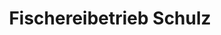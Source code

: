 ---
title: "Fischereibetrieb Schulz"
url: /hansestadt-havelberg/fischereibetrieb-schulz/
shop: Fisch
---